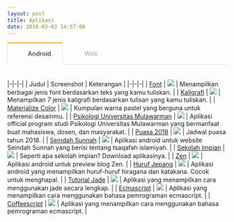 ```yaml
---
layout: post
title: Aplikasi
date: 2018-03-03 14:57:00
---
```


<style type="text/css">
@import url("https://maxcdn.bootstrapcdn.com/font-awesome/4.7.0/css/font-awesome.min.css");

.tab section {
  display: none;
  padding: 20px 0 0;
  border-top: 1px solid #ddd;
}

.tab input {
  display: none;
}

.tab label {
  display: inline-block;
  margin: 0 0 -1px;
  padding: 15px 25px;
  font-weight: 600;
  text-align: center;
  color: #bbb;
  border: 1px solid transparent;
}

.tab label:before {
  font-family: fontawesome;
  font-weight: normal;
  margin-right: 10px;
}

.tab label[for*='1']:before {
  content: '\f17b';
}

.tab label[for*='2']:before {
  content: '\f268';
}

.tab label:hover {
  color: #888;
  cursor: pointer;
}

.tab input:checked + label {
  color: #555;
  border: 1px solid #ddd;
  border-top: 2px solid orange;
  border-bottom: 1px solid #fff;
}

.tab #tab1:checked ~ #content1,
.tab #tab2:checked ~ #content2 {
  display: block;
}

@media screen and (max-width: 650px) {
  .tab label {
    font-size: 0;
  }

  .tab label:before {
    margin: 0;
    font-size: 18px;
  }
}
@media screen and (max-width: 400px) {
  .tab label {
    padding: 15px;
  }
}
</style>

<div class='tab'>
  
  <input id="tab1" type="radio" name="tabs" checked>
  <label for="tab1">Android</label>
    
  <input id="tab2" type="radio" name="tabs">
  <label for="tab2">Web</label>
    
  <section id="content1" markdown='1'>

|-|-|-|
| Judul | Screenshot | Keterangan |
|-|-|-|
| [Font](https://play.google.com/store/apps/details?id=com.mzaini30.font) | ![](https://s25.postimg.org/anj80qj0f/Screenshot_2018-03-03-16-12-15.jpg) | Menampilkan berbagai jenis font berdasarkan teks yang kamu tuliskan. |
| [Kaligrafi](https://play.google.com/store/apps/details?id=com.mzaini30.kaligrafi) | ![](https://s25.postimg.org/xozt6gnsv/Screenshot_2018-03-03-16-12-53.jpg) | Menampilkan 7 jenis kaligrafi berdasarkan tulisan yang kamu tuliskan. |
| [Materialize Color](https://play.google.com/store/apps/details?id=com.mzaini30.materializecolor) | ![](https://s25.postimg.org/6eehyixqn/Screenshot_2018-03-03-16-13-07.jpg) | Kumpulan warna pastel yang berguna untuk referensi desainmu. |
| [Psikologi Universitas Mulawarman](https://play.google.com/store/apps/details?id=com.mzaini30.psikologiuniversitasmulawarman) | ![](https://s25.postimg.org/8vq95s27j/Screenshot_2018-03-03-16-14-37.jpg) | Aplikasi official program studi Psikologi Universitas Mulawarman yang bermanfaat buat mahasiswa, dosen, dan masyarakat. |
| [Puasa 2018](https://play.google.com/store/apps/details?id=com.mzaini30.puasa2018) | ![](https://s25.postimg.org/9y0foaxvj/Screenshot_2018-03-03-16-14-57.jpg) | Jadwal puasa tahun 2018. |
| [Seindah Sunnah](https://play.google.com/store/apps/details?id=com.mzaini30.seindahsunnah) | ![](https://s25.postimg.org/3x2qr7o3z/Screenshot_2018-03-03-16-15-19.jpg) | Aplikasi android untuk website Seindah Sunnah yang berisi tentang tsaqafah islamiyah. |
| [Sekolah Impian](https://play.google.com/store/apps/details?id=com.mzaini30.sekolahimpian) | ![](https://s25.postimg.org/kxlmzvlpr/Screenshot_2018-03-03-16-15-29.jpg) | Seperti apa sekolah impian? Download aplikasinya. |
| [Zen](https://play.google.com/store/apps/details?id=com.mzaini30.zen) | ![](https://s25.postimg.org/bptej5jsf/Screenshot_2018-03-03-16-15-44.jpg) | Aplikasi android untuk preview blog Zen. |
| [Huruf Jepang](https://play.google.com/store/apps/details?id=com.mzaini30.hurufjepang) | ![](https://s25.postimg.org/ly9h5q5lr/Screenshot_2018-03-10-15-10-11.jpg) | Aplikasi android yang menampilkan huruf-huruf hiragana dan katakana. Cocok untuk menghapal. |
| [Tutorial Jade](https://play.google.com/store/apps/details?id=com.mzaini30.tutorialjade) | ![](https://s25.postimg.org/f7szwkstb/Screenshot_2018-03-10-15-09-09.jpg) | Aplikasi yang menampilkan cara menggunakan jade secara lengkap. |
| [Ecmascript](https://play.google.com/store/apps/details?id=com.mzaini30.ecmascript) | ![](https://s25.postimg.org/j46bsp3jz/Screenshot_2018-03-10-15-09-44.jpg) | Aplikasi yang menampilkan cara menggunakan bahasa pemrograman ecmascript. |
| [Coffeescript](https://play.google.com/store/apps/details?id=com.mzaini30.coffeescript) | ![](https://s25.postimg.org/j46bsp3jz/Screenshot_2018-03-10-15-09-44.jpg) | Aplikasi yang menampilkan cara menggunakan bahasa pemrograman ecmascript. |

  </section>
    
  <section id="content2" markdown='1'>

|-|-|-|
| Judul | Screenshot | Keterangan |
|-|-|-|
| [Font](/font) | ![](https://s25.postimg.org/4vvgoyr3z/Screenshot_from_2018-02-02_14_44_14.png) | Mencoba berbagai font untuk seni menulis indah. |
| [Jumlah Satuan](/jumlah-satuan) | ![](https://s25.postimg.org/pav5ryxov/Screenshot_from_2018-02-20_00_20_37.png) | Ingin menjumlahkan angka satuan dengan cepat? Gunakan saja aplikasi web ini. Cocok digunakan untuk skoring angket. |
| [Kaligrafi](/kaligrafi) | ![](https://s25.postimg.org/et6hi5w6n/Screenshot_from_2018-02-02_14_49_18.png) | Halaman web ini digunakan untuk preview kaligrafi Arab berdasarkan enam bentuk kaligrafi Arab yang dasar yaitu khat naskhi, khat riq'ah, khat kufi, khat diwani, khat tsuluts, dan khat farisi. |
| [Kontest](/kontest) | ![](https://s25.postimg.org/z1p9q3gdr/Screenshot_from_2018-02-02_09_21_26.png) | Kontest adalah sebuah aplikasi web yang bertujuan untuk mengolah data jawaban siswa dan kunci jawabannya agar bisa diinput ke lima software pendidikan yang berbeda-beda yaitu Anates, Anajhon, Anbuso, Iteman, dan SPSS. |
| [Kontur](/kontur) | ![](https://s25.postimg.org/mpvk3zru7/Screenshot_from_2018-02-02_16_46_04.png) | Aplikasi web untuk mengolah data dari Google Form yang berupa skala. |
| [Materialize Color](/color30) | ![](https://s25.postimg.org/ormuqxitb/Screenshot_from_2018-02-02_09_29_56.png) | Materialize Color adalah kumpulan warna yang dibuat oleh framework Materialize CSS. Maka, fungsi aplikasi web ini hanyalah menampilkan warna-warna tersebut dan menampilkan kode warnanya apabila kode warna tersebut diklik. |
| [Tambah Hari](/tambah-hari) | ![](https://s25.postimg.org/x0np8974v/Screenshot_from_2018-02-17_14_04_27.png) | Bingung kira-kira 100 hari dari hari ini hari apa? Bingung 213 hari dari hari sekarang hari apa? Buka aja _web app_ ini :) |
| [Whatsapp Link Generator](/wa) | ![](https://s25.postimg.org/4x0t4svvz/Screenshot_from_2018-02-02_09_27_13.png) | Aplikasi web yang berguna untuk mengolah pesan whatsapp menjadi link yang tinggal diklik. |

  </section>
    
</div>